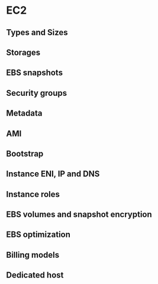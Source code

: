 # EC2

## Types and Sizes

## Storages

## EBS snapshots

## Security groups

## Metadata

## AMI

## Bootstrap

## Instance ENI, IP and DNS

## Instance roles

## EBS volumes and snapshot encryption

## EBS optimization

## Billing models

## Dedicated host



